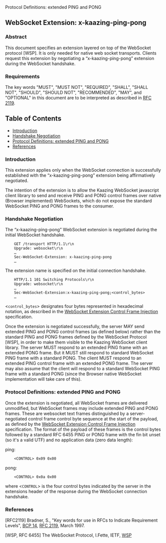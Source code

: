 <a name="ex-ping-pong">Protocol Definitions: extended PING and PONG</a>

## WebSocket Extension: x-kaazing-ping-pong

### Abstract

This document specifies an extension layered on top of the WebSocket protocol [WSP]. It is only needed for native web socket transports. Clients request this extension by negotiating a “x-kaazing-ping-pong” extension during the WebSocket handshake. 

### Requirements

The key words "MUST", "MUST NOT", "REQUIRED", "SHALL", "SHALL NOT", "SHOULD", "SHOULD NOT", "RECOMMENDED", "MAY", and "OPTIONAL" in this document are to be interpreted as described in [RFC 2119](https://tools.ietf.org/html/rfc2119).

## Table of Contents

  * [Introduction](#introduction)
  * [Handshake Negotiation](#handshake-negotiation)
  * [Protocol Definitions: extended PING and PONG](#ex-ping-pong)
  * [References](#references)

### Introduction

This extension applies only when the WebSocket connection is successfully established with the “x-kaazing-ping-pong” extension being affirmatively negotiated. 

The intention of the extension is to allow the Kaazing WebSocket javascript client library to send and receive PING and PONG control frames over native (Browser implemented) WebSockets, which do not expose the standard WebSocket PING and PONG frames to the consumer.

### Handshake Negotiation

The “x-kaazing-ping-pong” WebSocket extension is negotiated during the initial WebSocket handshake.


```
	GET /transport HTTP/1.1\r\n
	Upgrade: websocket\r\n
	…
	Sec-WebSocket-Extension: x-kaazing-ping-pong
	…
```

The extension name is specified on the initial connection handshake. 

```
	HTTP/1.1 101 Switching Protocols\r\n
	Upgrade: websocket\r\n
	…
	Sec-WebSocket-Extension:x-kaazing-ping-pong;<control_bytes>
	…
```
<`control_bytes`> designates four bytes represented in hexadecimal notation, as described in the [WebSocket Extension Control Frame Injection](../control-frame-injection/SPEC.md) specification.

Once the extension is negotiated successfully, the server MAY send extended PING and PONG control frames (as defined below) rather than the standard PING and PONG frames defined by the WebSocket Protocol [WSP], in order to make them visible to the Kaazing WebSocket client library. The server MUST respond to an extended PING frame with an extended PONG frame. But it MUST still respond to standard WebSocket PING frame with a standard PONG. The client MUST respond to an extended PING control frame with an extended PONG frame. The server may also assume that the client will respond to a standard WebSocket PING frame with a standard PONG (since the Browser native WebSocket implementation will take care of this).


### Protocol Definitions: extended PING and PONG

Once the extension is negotiated, all WebSocket frames are delivered unmodified, but WebSocket frames may include extended PING and PONG frames. These are websocket text frames distinguished by a server-negotiated control frame control byte sequence at the start of the payload, as defined by the [WebSocket Extension Control Frame Injection](../control-frame-injection/SPEC.md) specification. The format of the payload of these frames is the control bytes followed by a standard RFC 6455 PING or PONG frame with the fin bit unset (so it's a valid UTF) and no application data (zero data length):

ping:
	 
        <CONTROL> 0x09 0x00


pong:

        <CONTROL> 0x0a 0x00


where <`CONTROL`> is the four control bytes indicated by the server in the extensions header of the response during the WebSocket connection handshake.

### References

[RFC2119] Bradner, S., "Key words for use in RFCs to Indicate Requirement Levels", [BCP 14](https://tools.ietf.org/html/bcp14), [RFC 2119](https://tools.ietf.org/html/rfc2119), March 1997.

[WSP, RFC 6455] The WebSocket Protocol, I.Fette, IETF, [WSP](http://tools.ietf.org/html/rfc6455)